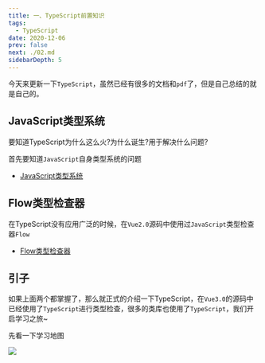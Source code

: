 ```yaml
---
title: 一、TypeScript前置知识
tags: 
  - TypeScript
date: 2020-12-06
prev: false
next: ./02.md
sidebarDepth: 5
---
```

今天来更新一下`TypeScript`，虽然已经有很多的文档和`pdf`了，但是自己总结的就是自己的。

## JavaScript类型系统

要知道TypeScript为什么这么火?为什么诞生?用于解决什么问题?

首先要知道`JavaScript`自身类型系统的问题

- [JavaScript类型系统](../../Other/subjects/js/js-typeSystem/README.md)

## Flow类型检查器

在TypeScript没有应用广泛的时候，在`Vue2.0`源码中使用过`JavaScript`类型检查器`Flow`

- [Flow类型检查器](/tools/toolsLibrary/Flow/01.md)


## 引子

如果上面两个都掌握了，那么就正式的介绍一下TypeScript，在`Vue3.0`的源码中已经使用了`TypeScript`进行类型检查，很多的类库也使用了`TypeScript`，我们开启学习之旅~

先看一下学习地图

![](https://p3-juejin.byteimg.com/tos-cn-i-k3u1fbpfcp/f6f0a335397e4d588981f975079af330~tplv-k3u1fbpfcp-watermark.image)